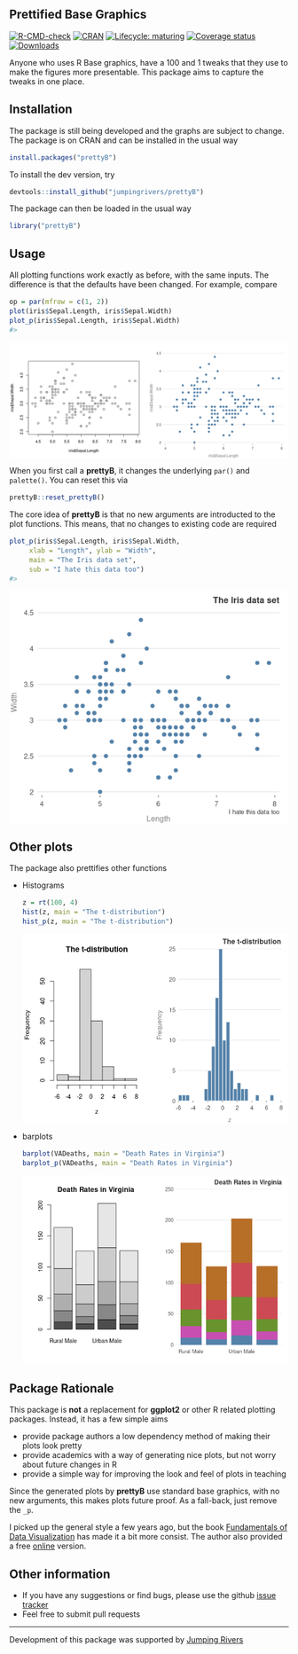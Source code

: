 
<!-- README.md is generated from README.Rmd. Please edit that file -->

## Prettified Base Graphics

[![R-CMD-check](https://github.com/jumpingrivers/prettyB/workflows/R-CMD-check/badge.svg)](https://github.com/jumpingrivers/prettyB/actions)
[![CRAN](http://www.r-pkg.org/badges/version/prettyB)](https://cran.r-project.org/package=prettyB)
[![Lifecycle:
maturing](https://img.shields.io/badge/lifecycle-maturing-blue.svg)](https://lifecycle.r-lib.org/articles/stages.html)
[![Coverage
status](https://codecov.io/gh/jumpingrivers/prettyB/branch/master/graph/badge.svg)](https://codecov.io/github/jumpingrivers/prettyB?branch=master)
[![Downloads](http://cranlogs.r-pkg.org/badges/prettyB?color=brightgreen)](https://cran.r-project.org/package=prettyB)

Anyone who uses R Base graphics, have a 100 and 1 tweaks that they use
to make the figures more presentable. This package aims to capture the
tweaks in one place.

## Installation

The package is still being developed and the graphs are subject to
change. The package is on CRAN and can be installed in the usual way

``` r
install.packages("prettyB")
```

To install the dev version, try

``` r
devtools::install_github("jumpingrivers/prettyB")
```

The package can then be loaded in the usual way

``` r
library("prettyB")
```

## Usage

All plotting functions work exactly as before, with the same inputs. The
difference is that the defaults have been changed. For example, compare

``` r
op = par(mfrow = c(1, 2))
plot(iris$Sepal.Length, iris$Sepal.Width)
plot_p(iris$Sepal.Length, iris$Sepal.Width)
#> 
```

<img src="man/figures/README-plot-minimal-1.png" style="display: block; margin: auto;" />

When you first call a **prettyB**, it changes the underlying `par()` and
`palette()`. You can reset this via

``` r
prettyB::reset_prettyB()
```

The core idea of **prettyB** is that no new arguments are introducted to
the plot functions. This means, that no changes to existing code are
required

``` r
plot_p(iris$Sepal.Length, iris$Sepal.Width, 
     xlab = "Length", ylab = "Width",
     main = "The Iris data set", 
     sub = "I hate this data too")
#> 
```

<img src="man/figures/README-plot-minimal-full-1.png" style="display: block; margin: auto;" />

## Other plots

The package also prettifies other functions

-   Histograms

    ``` r
    z = rt(100, 4)
    hist(z, main = "The t-distribution")
    hist_p(z, main = "The t-distribution")
    ```

    <img src="man/figures/README-unnamed-chunk-6-1.png" style="display: block; margin: auto;" />

-   barplots

    ``` r
    barplot(VADeaths, main = "Death Rates in Virginia")
    barplot_p(VADeaths, main = "Death Rates in Virginia")
    ```

    <img src="man/figures/README-unnamed-chunk-7-1.png" style="display: block; margin: auto;" />

## Package Rationale

This package is **not** a replacement for **ggplot2** or other R related
plotting packages. Instead, it has a few simple aims

-   provide package authors a low dependency method of making their
    plots look pretty
-   provide academics with a way of generating nice plots, but not worry
    about future changes in R
-   provide a simple way for improving the look and feel of plots in
    teaching

Since the generated plots by **prettyB** use standard base graphics,
with no new arguments, this makes plots future proof. As a fall-back,
just remove the `_p`.

I picked up the general style a few years ago, but the book
[Fundamentals of Data
Visualization](https://www.amazon.com/Fundamentals-Data-Visualization-Informative-Compelling/dp/1492031089/)
has made it a bit more consist. The author also provided a free
[online](https://serialmentor.com/dataviz/) version.

## Other information

-   If you have any suggestions or find bugs, please use the github
    [issue tracker](https://github.com/jumpingrivers/prettyB/issues)
-   Feel free to submit pull requests

------------------------------------------------------------------------

Development of this package was supported by [Jumping
Rivers](https://www.jumpingrivers.com)
